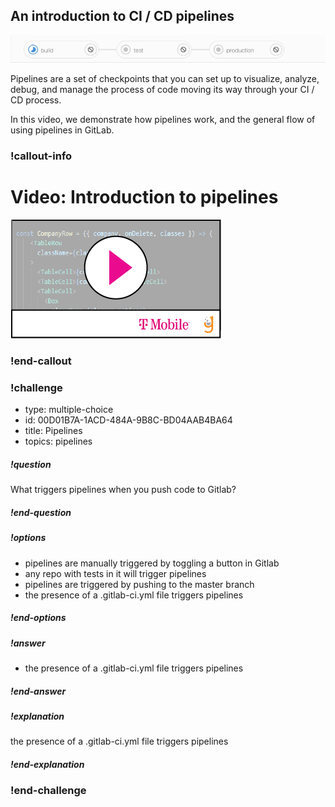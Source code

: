 ## An introduction to CI / CD pipelines


![](pipelines.gif)


Pipelines are a set of checkpoints that you can set up to visualize, analyze, debug, and manage the process of code moving its way through your CI / CD process. 

In this video, we demonstrate how pipelines work, and the general flow of using pipelines in GitLab. 

### !callout-info
# Video: Introduction to pipelines
[![](video-player.png)](https://youtu.be/e1essyyMAcQ) 
### !end-callout



### !challenge

* type: multiple-choice
* id: 00D01B7A-1ACD-484A-9B8C-BD04AAB4BA64
* title: Pipelines
* topics: pipelines

##### !question

What triggers pipelines when you push code to Gitlab?

##### !end-question

##### !options

* pipelines are manually triggered by toggling a button in Gitlab
* any repo with tests in it will trigger pipelines
* pipelines are triggered by pushing to the master branch
* the presence of a .gitlab-ci.yml file triggers pipelines

##### !end-options

##### !answer
* the presence of a .gitlab-ci.yml file triggers pipelines

##### !end-answer

<!-- other optional sections -->
<!-- !hint - !end-hint (markdown, users can see after a failed attempt) -->
<!-- !rubric - !end-rubric (markdown, instructors can see while scoring a checkpoint) -->
##### !explanation

the presence of a .gitlab-ci.yml file triggers pipelines

##### !end-explanation

### !end-challenge

